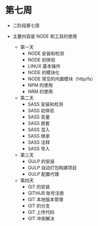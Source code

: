 # 第七周

- 二阶段第七周

- 主要内容是 NODE 和工具的使用
  + 第一天
    + NODE 安装和检测
    + NODE 初体验
    + LINUX 基本操作
    + NODE 的模块化
    + NODE 常见的内置模块（http/fs）
    + NPM 的使用
    + NRM 的使用
  + 第二天
    + SASS 安装和检测
    + SASS 初体验
    + SASS 变量
    + SASS 嵌套
    + SASS 混入
    + SASS 继承
    + SASS 注释
    + SASS 导入
  + 第三天
    + GULP 的安装
    + GULP 自动打包构建项目
    + GULP 配置代理
  + 第四天
    + GIT 的安装
    + GITHUB 账号注册
    + GIT 本地版本管理
    + GIT 的分支
    + GIT 上传代码
    + GIT 冲突解决
